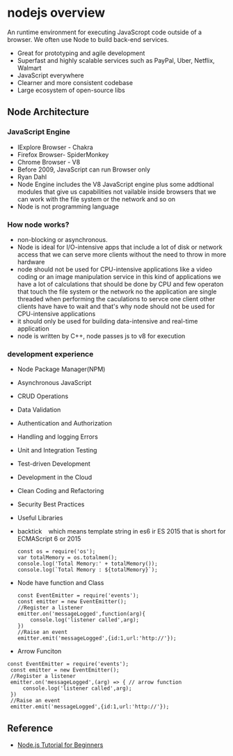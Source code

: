 # nodejs overview

  An runtime environment for executing JavaScropt code outside of a browser. We often use Node to build back-end services.

- Great for prototyping and agile development
- Superfast and highly scalable services such as PayPal, Uber, Netflix, Walmart
- JavaScript everywhere
- Clearner and more consistent codebase
- Large ecosystem of open-source libs

## Node Architecture

### JavaScript Engine

- IExplore Browser - Chakra
- Firefox Browser- SpiderMonkey
- Chrome Browser - V8
- Before 2009, JavaScript can run Browser only
- Ryan Dahl
- Node Engine includes the V8 JavaScript engine plus some addtional modules that give us capabilities not vailable inside browsers that we can work with the file system or the network and so on
- Node is not programming language

### How node works?

- non-blocking or asynchronous.
- Node is ideal for I/O-intensive apps that include a lot of disk or network access that we can serve more clients without the need to throw in more hardware
- node should not be used for CPU-intensive applications like a video coding or an image manipulation service in this kind of applications we have a lot of calculations that should be done by CPU and few operaton that touch the file system or the network no the application are single threaded when performing the caculations to servce one client other clients have have to wait and that's why node should not be used for CPU-intensive applications
- it should only be used for building data-intensive and real-time application
- node is written by C++, node passes js to v8 for execution

### development experience

- Node Package Manager(NPM)
- Asynchronous JavaScript
- CRUD Operations
- Data Validation
- Authentication and Authorization
- Handling and logging Errors
- Unit and Integration Testing
- Test-driven Development
- Development in the Cloud
- Clean Coding and Refactoring
- Security Best Practices
- Useful Libraries
- backtick ` ` which means template string in es6 ir ES 2015 that is short for ECMAScript 6 or 2015

  ```node
  const os = require('os');
  var totalMemory = os.totalmem();
  console.log('Total Memory:' + totalMemory());
  console.log(`Total Memory : ${totalMemory}`);
  ```

- Node have function and Class

  ```node Class
  const EventEmitter = require('events');
  const emitter = new EventEmitter();
  //Register a listener
  emitter.on('messageLogged',function(arg){
      console.log('listener called',arg);
  })
  //Raise an event
  emitter.emit('messageLogged',{id:1,url:'http://'});
  ```

- Arrow Funciton

 ```node
 const EventEmitter = require('events');
  const emitter = new EventEmitter();
  //Register a listener
  emitter.on('messageLogged',(arg) => { // arrow function
      console.log('listener called',arg);
  })
  //Raise an event
  emitter.emit('messageLogged',{id:1,url:'http://'});
 ```

## Reference

- [Node.js Tutorial for Beginners](https://www.youtube.com/watch?v=TlB_eWDSMt4)
